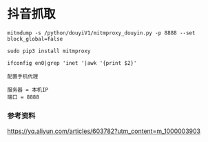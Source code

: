 # 抖音抓取

```
mitmdump -s /python/douyiV1/mitmproxy_douyin.py -p 8888 --set block_global=false 

sudo pip3 install mitmproxy 

ifconfig en0|grep 'inet '|awk '{print $2}'

配置手机代理  

服务器 = 本机IP   
端口 = 8888 

```

### 参考资料
https://yq.aliyun.com/articles/603782?utm_content=m_1000003903